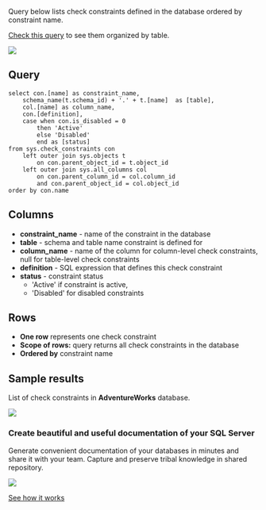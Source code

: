 Query below lists check constraints defined in the database ordered by constraint name.

[Check this query](https://dataedo.com/kb/query/sql-server/list-table-check-constraints) to see them organized by table.

[![](https://dataedo.com/asset/img/markdown/docs/test-article/3187eed29ce5b9127613e8a72fc11156.png)](https://dataedo.com/blog/confused-when-trying-to-work-with-databases?cta=kb-query-confused)

## Query

```
select con.[name] as constraint_name,
    schema_name(t.schema_id) + '.' + t.[name]  as [table],
    col.[name] as column_name,
    con.[definition],
    case when con.is_disabled = 0 
        then 'Active' 
        else 'Disabled' 
        end as [status]
from sys.check_constraints con
    left outer join sys.objects t
        on con.parent_object_id = t.object_id
    left outer join sys.all_columns col
        on con.parent_column_id = col.column_id
        and con.parent_object_id = col.object_id
order by con.name
```

## Columns

-   **constraint\_name** - name of the constraint in the database
-   **table** - schema and table name constraint is defined for
-   **column\_name** - name of the column for column-level check constraints, null for table-level check constraints
-   **definition** - SQL expression that defines this check constraint
-   **status** - constraint status
    -   'Active' if constraint is active,
    -   'Disabled' for disabled constraints

## Rows

-   **One row** represents one check constraint
-   **Scope of rows:** query returns all check constraints in the database
-   **Ordered by** constraint name

## Sample results

List of check constraints in **AdventureWorks** database.

![](https://dataedo.com/asset/img/kb/query/sql-server/check_constraints.png)

### Create beautiful and useful documentation of your SQL Server

Generate convenient documentation of your databases in minutes and share it with your team. Capture and preserve tribal knowledge in shared repository.

[![](https://dataedo.com/asset/img/markdown/docs/test-article/30c11fa4b210f11740f56e85ca8bf9c6.gif)](https://demo.dataedo.com/)

[See how it works](https://demo.dataedo.com/)